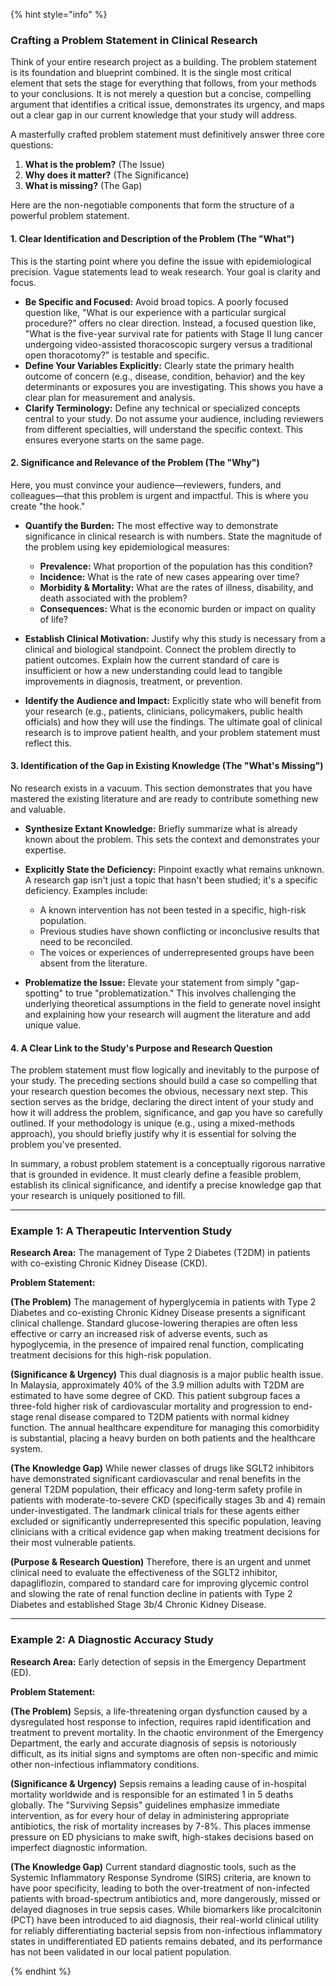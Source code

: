 {% hint style="info" %}

### Crafting a Problem Statement in Clinical Research

Think of your entire research project as a building. The problem statement is its foundation and blueprint combined. It is the single most critical element that sets the stage for everything that follows, from your methods to your conclusions. It is not merely a question but a concise, compelling argument that identifies a critical issue, demonstrates its urgency, and maps out a clear gap in our current knowledge that your study will address.

A masterfully crafted problem statement must definitively answer three core questions:
1.  **What is the problem?** (The Issue)
2.  **Why does it matter?** (The Significance)
3.  **What is missing?** (The Gap)

Here are the non-negotiable components that form the structure of a powerful problem statement.

#### 1. Clear Identification and Description of the Problem (The "What")

This is the starting point where you define the issue with epidemiological precision. Vague statements lead to weak research. Your goal is clarity and focus.

* **Be Specific and Focused:** Avoid broad topics. A poorly focused question like, "What is our experience with a particular surgical procedure?" offers no clear direction. Instead, a focused question like, "What is the five-year survival rate for patients with Stage II lung cancer undergoing video-assisted thoracoscopic surgery versus a traditional open thoracotomy?" is testable and specific.
* **Define Your Variables Explicitly:** Clearly state the primary health outcome of concern (e.g., disease, condition, behavior) and the key determinants or exposures you are investigating. This shows you have a clear plan for measurement and analysis.
* **Clarify Terminology:** Define any technical or specialized concepts central to your study. Do not assume your audience, including reviewers from different specialties, will understand the specific context. This ensures everyone starts on the same page.

#### 2. Significance and Relevance of the Problem (The "Why")

Here, you must convince your audience—reviewers, funders, and colleagues—that this problem is urgent and impactful. This is where you create "the hook."

* **Quantify the Burden:** The most effective way to demonstrate significance in clinical research is with numbers. State the magnitude of the problem using key epidemiological measures:
    * **Prevalence:** What proportion of the population has this condition?
    * **Incidence:** What is the rate of new cases appearing over time?
    * **Morbidity & Mortality:** What are the rates of illness, disability, and death associated with the problem?
    * **Consequences:** What is the economic burden or impact on quality of life?

* **Establish Clinical Motivation:** Justify why this study is necessary from a clinical and biological standpoint. Connect the problem directly to patient outcomes. Explain how the current standard of care is insufficient or how a new understanding could lead to tangible improvements in diagnosis, treatment, or prevention.

* **Identify the Audience and Impact:** Explicitly state who will benefit from your research (e.g., patients, clinicians, policymakers, public health officials) and how they will use the findings. The ultimate goal of clinical research is to improve patient health, and your problem statement must reflect this.

#### 3. Identification of the Gap in Existing Knowledge (The "What's Missing")

No research exists in a vacuum. This section demonstrates that you have mastered the existing literature and are ready to contribute something new and valuable.

* **Synthesize Extant Knowledge:** Briefly summarize what is already known about the problem. This sets the context and demonstrates your expertise.
  
* **Explicitly State the Deficiency:** Pinpoint exactly what remains unknown. A research gap isn't just a topic that hasn't been studied; it's a specific deficiency. Examples include:
    * A known intervention has not been tested in a specific, high-risk population.
    * Previous studies have shown conflicting or inconclusive results that need to be reconciled.
    * The voices or experiences of underrepresented groups have been absent from the literature.
      
* **Problematize the Issue:** Elevate your statement from simply "gap-spotting" to true "problematization." This involves challenging the underlying theoretical assumptions in the field to generate novel insight and explaining how your research will augment the literature and add unique value.

#### 4. A Clear Link to the Study's Purpose and Research Question

The problem statement must flow logically and inevitably to the purpose of your study. The preceding sections should build a case so compelling that your research question becomes the obvious, necessary next step. This section serves as the bridge, declaring the direct intent of your study and how it will address the problem, significance, and gap you have so carefully outlined. If your methodology is unique (e.g., using a mixed-methods approach), you should briefly justify why it is essential for solving the problem you've presented.

In summary, a robust problem statement is a conceptually rigorous narrative that is grounded in evidence. It must clearly define a feasible problem, establish its clinical significance, and identify a precise knowledge gap that your research is uniquely positioned to fill.

***

### Example 1: A Therapeutic Intervention Study

**Research Area:** The management of Type 2 Diabetes (T2DM) in patients with co-existing Chronic Kidney Disease (CKD).

**Problem Statement:**

**(The Problem)**
The management of hyperglycemia in patients with Type 2 Diabetes and co-existing Chronic Kidney Disease presents a significant clinical challenge. Standard glucose-lowering therapies are often less effective or carry an increased risk of adverse events, such as hypoglycemia, in the presence of impaired renal function, complicating treatment decisions for this high-risk population.

**(Significance & Urgency)**
This dual diagnosis is a major public health issue. In Malaysia, approximately 40% of the 3.9 million adults with T2DM are estimated to have some degree of CKD. This patient subgroup faces a three-fold higher risk of cardiovascular mortality and progression to end-stage renal disease compared to T2DM patients with normal kidney function. The annual healthcare expenditure for managing this comorbidity is substantial, placing a heavy burden on both patients and the healthcare system.

**(The Knowledge Gap)**
While newer classes of drugs like SGLT2 inhibitors have demonstrated significant cardiovascular and renal benefits in the general T2DM population, their efficacy and long-term safety profile in patients with moderate-to-severe CKD (specifically stages 3b and 4) remain under-investigated. The landmark clinical trials for these agents either excluded or significantly underrepresented this specific population, leaving clinicians with a critical evidence gap when making treatment decisions for their most vulnerable patients.

**(Purpose & Research Question)**
Therefore, there is an urgent and unmet clinical need to evaluate the effectiveness of the SGLT2 inhibitor, dapagliflozin, compared to standard care for improving glycemic control and slowing the rate of renal function decline in patients with Type 2 Diabetes and established Stage 3b/4 Chronic Kidney Disease.

***

### Example 2: A Diagnostic Accuracy Study

**Research Area:** Early detection of sepsis in the Emergency Department (ED).

**Problem Statement:**

**(The Problem)**
Sepsis, a life-threatening organ dysfunction caused by a dysregulated host response to infection, requires rapid identification and treatment to prevent mortality. In the chaotic environment of the Emergency Department, the early and accurate diagnosis of sepsis is notoriously difficult, as its initial signs and symptoms are often non-specific and mimic other non-infectious inflammatory conditions.

**(Significance & Urgency)**
Sepsis remains a leading cause of in-hospital mortality worldwide and is responsible for an estimated 1 in 5 deaths globally. The "Surviving Sepsis" guidelines emphasize immediate intervention, as for every hour of delay in administering appropriate antibiotics, the risk of mortality increases by 7-8%. This places immense pressure on ED physicians to make swift, high-stakes decisions based on imperfect diagnostic information.

**(The Knowledge Gap)**
Current standard diagnostic tools, such as the Systemic Inflammatory Response Syndrome (SIRS) criteria, are known to have poor specificity, leading to both the over-treatment of non-infected patients with broad-spectrum antibiotics and, more dangerously, missed or delayed diagnoses in true sepsis cases. While biomarkers like procalcitonin (PCT) have been introduced to aid diagnosis, their real-world clinical utility for reliably differentiating bacterial sepsis from non-infectious inflammatory states in undifferentiated ED patients remains debated, and its performance has not been validated in our local patient population.

{% endhint %}
